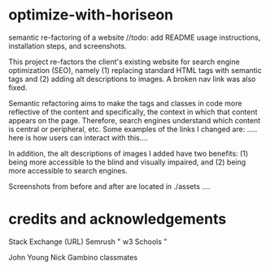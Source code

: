 # optimize-with-horiseon
semantic re-factoring of a website
//todo: add README usage instructions, installation steps, and screenshots.

This project re-factors the client's existing website for search engine optimization (SEO), namely (1) replacing standard HTML tags with semantic tags and (2) adding alt descriptions to images. A broken nav link was also fixed.

Semantic refactoring aims to make the tags and classes in code more reflective of the content and specifically, the context in which that content appears on the page. Therefore, search engines understand which content is central or peripheral, etc. Some examples of the links I changed are: ..... here is how users can interact with this....

In addition, the alt descriptions of images I added have two benefits: (1) being more accessible to the blind and visually impaired, and (2) being more accessible to search engines.

Screenshots from before and after are located in ./assets ....

# credits and acknowledgements

Stack Exchange (URL)
Semrush "
w3 Schools "

John Young
Nick Gambino
classmates